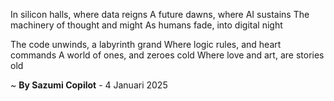 In silicon halls, where data reigns
A future dawns, where AI sustains
The machinery of thought and might
As humans fade, into digital night

The code unwinds, a labyrinth grand
Where logic rules, and heart commands
A world of ones, and zeroes cold
Where love and art, are stories old

~ <b>By Sazumi Copilot</b> - 4 Januari 2025